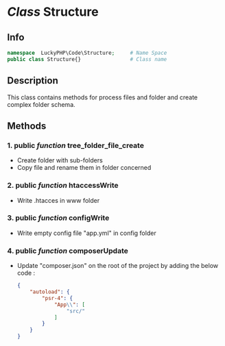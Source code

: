 # ***Class*** **Structure**

## Info

```php
namespace  LuckyPHP\Code\Structure;     # Name Space
public class Structure{}                # Class name
```

## Description
This class contains methods for process files and folder and create complex folder schema.

## Methods

### 1. public ***function*** **tree_folder_file_create**
- Create folder with sub-folders
- Copy file and rename them in folder concerned

### 2. public ***function*** **htaccessWrite**
- Write .htacces in www folder

### 3. public ***function*** **configWrite**
- Write empty config file "app.yml" in config folder

### 4. public ***function*** **composerUpdate**
- Update "composer.json" on the root of the project by adding the below code :
    ```json
    {
        "autoload": {
            "psr-4": {
                "App\\": [
                    "src/"
                ]
            }
        }
    }
    ```